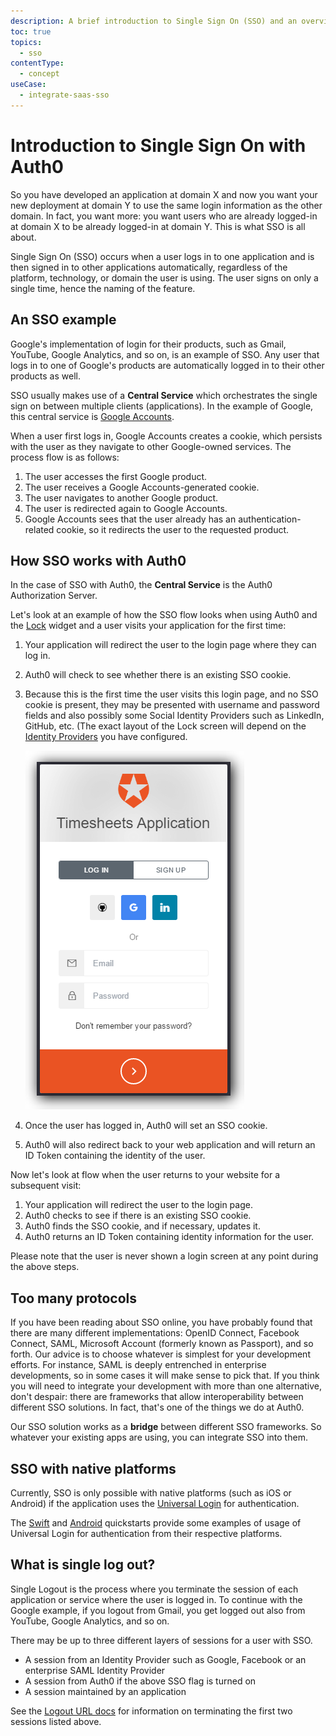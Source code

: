 ```yaml
---
description: A brief introduction to Single Sign On (SSO) and an overview of how SSO works with Auth0.
toc: true
topics:
  - sso
contentType:
  - concept
useCase:
  - integrate-saas-sso
---
```

# Introduction to Single Sign On with Auth0

So you have developed an application at domain X and now you want your new deployment at domain Y to use the same login information as the other domain. In fact, you want more: you want users who are already logged-in at domain X to be already logged-in at domain Y. This is what SSO is all about.

Single Sign On (SSO) occurs when a user logs in to one application and is then signed in to other applications automatically, regardless of the platform, technology, or domain the user is using. The user signs on only a single time, hence the naming of the feature.

## An SSO example

Google's implementation of login for their products, such as Gmail, YouTube, Google Analytics, and so on, is an example of SSO. Any user that logs in to one of Google's products are automatically logged in to their other products as well.

SSO usually makes use of a **Central Service** which orchestrates the single sign on between multiple clients (applications). In the example of Google, this central service is [Google Accounts](https://accounts.google.com).

When a user first logs in, Google Accounts creates a cookie, which persists with the user as they navigate to other Google-owned services. The process flow is as follows:

1. The user accesses the first Google product.
1. The user receives a Google Accounts-generated cookie.
1. The user navigates to another Google product.
1. The user is redirected again to Google Accounts.
1. Google Accounts sees that the user already has an authentication-related cookie, so it redirects the user to the requested product.

## How SSO works with Auth0

In the case of SSO with Auth0, the **Central Service** is the Auth0 Authorization Server.

Let's look at an example of how the SSO flow looks when using Auth0 and the [Lock](/libraries/lock) widget and a user visits your application for the first time:

1. Your application will redirect the user to the login page where they can log in.
1. Auth0 will check to see whether there is an existing SSO cookie.
1. Because this is the first time the user visits this login page, and no SSO cookie is present, they may be presented with username and password fields and also possibly some Social Identity Providers such as LinkedIn, GitHub, etc. (The exact layout of the Lock screen will depend on the [Identity Providers](/identityproviders) you have configured.

    ![](/media/articles/sso/single-sign-on/lock-no-sso-cookie.png)

1. Once the user has logged in, Auth0 will set an SSO cookie.
1. Auth0 will also redirect back to your web application and will return an ID Token containing the identity of the user.

Now let's look at flow when the user returns to your website for a subsequent visit:

1. Your application will redirect the user to the login page.
1. Auth0 checks to see if there is an existing SSO cookie.
1. Auth0 finds the SSO cookie, and if necessary, updates it.
1. Auth0 returns an ID Token containing identity information for the user.

Please note that the user is never shown a login screen at any point during the above steps.

## Too many protocols

If you have been reading about SSO online, you have probably found that there are many different implementations: OpenID Connect, Facebook Connect, SAML, Microsoft Account (formerly known as Passport), and so forth. Our advice is to choose whatever is simplest for your development efforts. For instance, SAML is deeply entrenched in enterprise developments, so in some cases it will make sense to pick that. If you think you will need to integrate your development with more than one alternative, don't despair: there are frameworks that allow interoperability between different SSO solutions. In fact, that's one of the things we do at Auth0.

Our SSO solution works as a **bridge** between different SSO frameworks. So whatever your existing apps are using, you can integrate SSO into them. 

## SSO with native platforms

Currently, SSO is only possible with native platforms (such as iOS or Android) if the application uses the [Universal Login](/hosted-pages/login) for authentication.

The [Swift](/quickstart/native/ios-swift/00-login) and [Android](/quickstart/native/android/00-login) quickstarts provide some examples of usage of Universal Login for authentication from their respective platforms.

## What is single log out?

Single Logout is the process where you terminate the session of each application or service where the user is logged in. To continue with the Google example, if you logout from Gmail, you get logged out also from YouTube, Google Analytics, and so on.

There may be up to three different layers of sessions for a user with SSO.

* A session from an Identity Provider such as Google, Facebook or an enterprise SAML Identity Provider
* A session from Auth0 if the above SSO flag is turned on
* A session maintained by an application

See the [Logout URL docs](/logout) for information on terminating the first two sessions listed above.
